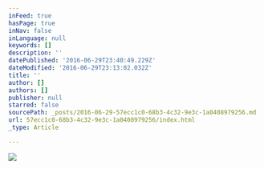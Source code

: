 ```yaml
---
inFeed: true
hasPage: true
inNav: false
inLanguage: null
keywords: []
description: ''
datePublished: '2016-06-29T23:40:49.229Z'
dateModified: '2016-06-29T23:13:02.032Z'
title: ''
author: []
authors: []
publisher: null
starred: false
sourcePath: _posts/2016-06-29-57ecc1c0-68b3-4c32-9e3c-1a0408979256.md
url: 57ecc1c0-68b3-4c32-9e3c-1a0408979256/index.html
_type: Article

---
```

![](https://the-grid-user-content.s3-us-west-2.amazonaws.com/c5f64766-b03d-4f73-9264-53bfe7720370.jpg)